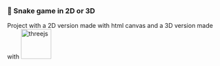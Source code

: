 ### 🐍 Snake game in 2D or 3D

<p>Project with a 2D version made with html canvas and a 3D version made with  
  <a href="https://threejs.org" target="_blank" rel="noreferrer"><img width="70px" src="https://user-images.githubusercontent.com/5307958/38454395-eba34a8a-3a90-11e8-9c95-680a7aea037f.png" alt="threejs"></a>
</p>
